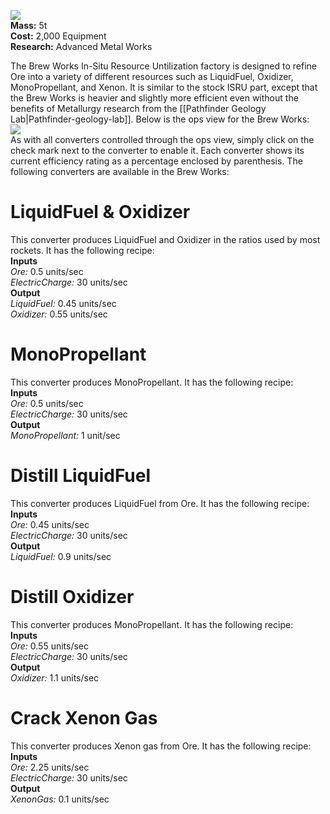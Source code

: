 ![](https://github.com/Angel-125/Pathfinder/wiki/BrewWorks.jpg)  
**Mass:** 5t  
**Cost:** 2,000 Equipment  
**Research:** Advanced Metal Works

The Brew Works In-Situ Resource Untilization factory is designed to refine Ore into a variety of different resources such as LiquidFuel, Oxidizer, MonoPropellant, and Xenon. It is similar to the stock ISRU part, except that the Brew Works is heavier and slightly more efficient even without the benefits of Metallurgy research from the [[Pathfinder Geology Lab|Pathfinder-geology-lab]]. Below is the ops view for the Brew Works:  
![](https://github.com/Angel-125/Pathfinder/wiki/BrewWorksOpsView.jpg)  
As with all converters controlled through the ops view, simply click on the check mark next to the converter to enable it. Each converter shows its current efficiency rating as a percentage enclosed by parenthesis. The following converters are available in the Brew Works:
# LiquidFuel & Oxidizer  
This converter produces LiquidFuel and Oxidizer in the ratios used by most rockets. It has the following recipe:  
**Inputs**  
_Ore:_ 0.5 units/sec  
_ElectricCharge:_ 30 units/sec  
**Output**  
_LiquidFuel:_ 0.45 units/sec  
_Oxidizer:_ 0.55 units/sec  
# MonoPropellant  
This converter produces MonoPropellant. It has the following recipe:  
**Inputs**  
_Ore:_ 0.5 units/sec  
_ElectricCharge:_ 30 units/sec  
**Output**  
_MonoPropellant:_ 1 unit/sec  
# Distill LiquidFuel  
This converter produces LiquidFuel from Ore. It has the following recipe:  
**Inputs**  
_Ore:_ 0.45 units/sec  
_ElectricCharge:_ 30 units/sec  
**Output**  
_LiquidFuel:_ 0.9 units/sec  
# Distill Oxidizer  
This converter produces MonoPropellant. It has the following recipe:  
**Inputs**  
_Ore:_ 0.55 units/sec  
_ElectricCharge:_ 30 units/sec  
**Output**  
_Oxidizer:_ 1.1 units/sec  
# Crack Xenon Gas  
This converter produces Xenon gas from Ore. It has the following recipe:  
**Inputs**  
_Ore:_ 2.25 units/sec  
_ElectricCharge:_ 30 units/sec  
**Output**  
_XenonGas:_ 0.1 units/sec  